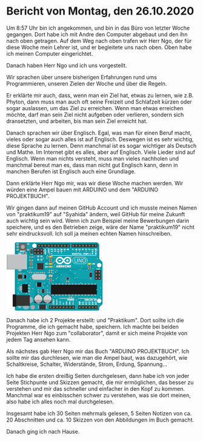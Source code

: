 # Bericht von Montag, den 26.10.2020

Um 8:57 Uhr bin ich angekommen, und bin in das Büro von letzter Woche gegangen. Dort habe ich mit Andre den Computer abgebaut und den ihn nach oben getragen. Auf dem Weg nach oben trafen wir Herr Ngo, der für diese Woche mein Lehrer ist, und er begleitete uns nach oben.
Oben habe ich meinen Computer eingerichtet. 

Danach haben Herr Ngo und ich uns vorgestellt. 

Wir sprachen über unsere bisherigen Erfahrungen rund ums Programmieren, unseren Zielen der Woche und über die Regeln.

Er erklärte mir auch, dass, wenn man ein Ziel hat, etwas zu lernen, wie z.B. Phyton, dann muss man auch oft seine Freizeit und Schlafzeit kürzen oder sogar auslassen, um das Ziel zu erreichen. Wenn man etwas erreichen möchte, darf man sein Ziel nicht aufgeben oder verlieren, sondern sich dransetzten, und arbeiten, bis man sein Ziel erreicht hat.

Danach sprachen wir über Englisch. Egal, was man für einen Beruf macht, vieles oder sogar auch alles ist auf Englisch. Deswegen ist es sehr wichtig, diese Sprache zu lernen. Denn manchmal ist es sogar wichtiger als Deutsch und Mathe. Im Internet gibt es alles, aber auf Englisch. Viele Lieder sind auf Englisch. Wenn man nichts versteht, muss man vieles nachholen und manchmal bereut man es, dass man nicht gut Englisch kann, denn in manchen Berufen ist Englisch auch eine Grundlage.

Dann erklärte Herr Ngo mir, was wir diese Woche machen werden. Wir würden eine Ampel bauen mit ARDUINO und dem "ARDUINO PROJEKTBUCH".

Wir gingen dann auf meinen GitHub Account und ich musste meinen Namen von "praktikum19" auf "Syahida" ändern, weil GitHub für meine Zukunft auch wichtig sein wird. Wenn ich zum Beispiel meine Bewerbungen darin speichere, und es den Betrieben zeige, wäre der Name "praktikum19" nicht sehr eindrucksvoll. Ich soll ja meinen echten Namen hinschreiben.

![Arduino](images/arduino.png)

Danach habe ich 2 Projekte erstellt: und "Praktikum". Dort sollte ich die Programme, die ich gemacht habe, speichern. Ich machte bei beiden Projekten Herr Ngo zum "collaborator", damit er sich meine Projekte von jedem Tag ansehen kann.

Als nächstes gab Herr Ngo mir das Buch "ARDUINO PROJEKTBUCH". Ich sollte mir das durchlesen, wie man die Ampel baut, was dazugehört, wie Schaltkreise, Schalter, Widerstände, Strom, Erdung, Spannung...

Ich habe die ersten dreißig Seiten durchgelesen, dann habe ich von jeder Seite Stichpunte und Skizzen gemacht, die mir ermöglichen, das besser zu verstehen und mir das schneller und einfacher in den Kopf zu kommen. Manchmal war es einbisschen schwer zu verstehen, was sie dort meinen, also habe ich alles noch mal durchgelesen.

Insgesamt habe ich 30 Seiten mehrmals gelesen, 5 Seiten Notizen von ca. 20 Abschnitten und ca. 10 Skizzen von den Abbildungen im Buch gemacht.

Danach ging ich nach Hause.
